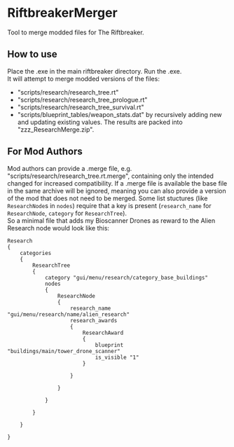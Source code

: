 # RiftbreakerMerger
Tool to merge modded files for The Riftbreaker.

## How to use

Place the .exe in the main riftbreaker directory. Run the .exe.  
It will attempt to merge modded versions of the files:
- "scripts/research/research_tree.rt"
- "scripts/research/research_tree_prologue.rt"
- "scripts/research/research_tree_survival.rt"
- "scripts/blueprint_tables/weapon_stats.dat"
by recursively adding new and updating existing values. The results are packed into "zzz_ResearchMerge.zip".  

## For Mod Authors

Mod authors can provide a .merge file, e.g. "scripts/research/research_tree.rt.merge", containing only the intended changed for increased compatibility. If a .merge file is available the base file in the same archive will be ignored, meaning you can also provide a version of the mod that does not need to be merged.
Some list stuctures (like `ResearchNode`s in `nodes`) require that a key is present (`research_name` for `ResearchNode`, `category` for `ResearchTree`).  
So a minimal file that adds my Bioscanner Drones as reward to the Alien Research node would look like this:
```
Research
{
	categories
	{
		ResearchTree
		{
			category "gui/menu/research/category_base_buildings"
			nodes
			{
				ResearchNode
				{
					research_name "gui/menu/research/name/alien_research"
					research_awards
					{
						ResearchAward
						{
							blueprint "buildings/main/tower_drone_scanner"
							is_visible "1"
						}

					}

				}

			}

		}

	}

}
```
